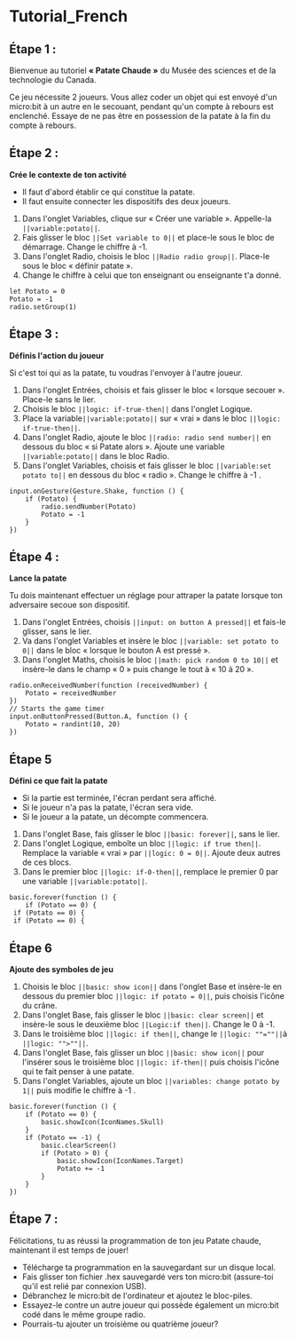 # Tutorial_French

## Étape 1 :
Bienvenue au tutoriel **« Patate Chaude »** du Musée des sciences et de la technologie du Canada.

Ce jeu nécessite 2 joueurs. Vous allez coder un objet qui est envoyé d'un micro:bit à un autre en le secouant, pendant qu'un compte à rebours est enclenché. 
Essaye de ne pas être en possession de la patate à la fin du compte à rebours. 



## Étape 2 :
**Crée le contexte de ton activité**

- Il faut d'abord établir ce qui constitue la patate.
- Il faut ensuite connecter les dispositifs des deux joueurs.


1.	Dans l'onglet Variables, clique sur « Créer une variable ». Appelle-la ``||variable:potato||``.
2.	Fais glisser le bloc ``||Set variable to 0||`` et place-le sous le bloc de démarrage. Change le chiffre à -1.
3.	Dans l'onglet Radio, choisis le bloc ``||Radio radio group||``. Place-le sous le bloc « définir patate ».
4.	Change le chiffre à celui que ton enseignant ou enseignante t'a donné.

```blocks
let Potato = 0
Potato = -1
radio.setGroup(1)
``` 


## Étape 3 :
**Définis l'action du joueur**

Si c'est toi qui as la patate, tu voudras l'envoyer à l'autre joueur. 
1.	Dans l'onglet Entrées, choisis et fais glisser le bloc « lorsque secouer ». Place-le sans le lier.
2.	Choisis le bloc ``||logic: if-true-then||`` dans l'onglet Logique.
3.	Place la variable``||variable:potato||``  sur « vrai » dans le bloc ``||logic: if-true-then||``.
4.	Dans l'onglet Radio, ajoute le bloc ``||radio: radio send number||`` en dessous du bloc « si Patate alors ». Ajoute une variable ``||variable:potato||`` dans le bloc Radio.
5.	Dans l'onglet Variables, choisis et fais glisser le bloc ``||variable:set potato to||`` en dessous du bloc « radio ». Change le chiffre à -1 .


```blocks 
input.onGesture(Gesture.Shake, function () {
    if (Potato) {
        radio.sendNumber(Potato)
        Potato = -1
    }
})
```

## Étape 4 :
**Lance la patate**

Tu dois maintenant effectuer un réglage pour attraper la patate lorsque ton adversaire secoue son dispositif.
1.	Dans l'onglet Entrées, choisis ``||input: on button A pressed||`` et fais-le glisser, sans le lier.
2.	Va dans l'onglet Variables et insère le bloc ``||variable: set potato to 0||`` dans le bloc « lorsque le bouton A est pressé ».
3.	Dans l'onglet Maths, choisis le bloc ``||math: pick random 0 to 10||`` et insère-le dans le champ « 0 » puis change le tout à « 10 à 20  ».

```blocks
radio.onReceivedNumber(function (receivedNumber) {
    Potato = receivedNumber
})
// Starts the game timer
input.onButtonPressed(Button.A, function () {
    Potato = randint(10, 20)
})
```


## Étape 5
**Défini ce que fait la patate** 

- 	Si la partie est terminée, l'écran perdant sera affiché. 
- 	Si le joueur n'a pas la patate, l'écran sera vide.
- 	Si le joueur a la patate, un décompte commencera.

1.	Dans l'onglet Base, fais glisser le bloc ``||basic: forever||``, sans le lier.
2.	Dans l'onglet Logique, emboîte un bloc ``||logic: if true then||``. Remplace la variable « vrai » par ``||logic: 0 = 0||``. Ajoute deux autres de ces blocs.
3.	Dans le premier bloc ``||logic: if-0-then||``, remplace le premier 0 par une variable ``||variable:potato||``.

```blocks
basic.forever(function () {
    if (Potato == 0) {
 if (Potato == 0) {
 if (Potato == 0) {
 ```


## Étape 6
**Ajoute des symboles de jeu**

1. Choisis le bloc ``||basic: show icon||``  dans l'onglet Base et insère-le en dessous du premier bloc ``||logic: if potato = 0||``, puis choisis l'icône du crâne.
2. Dans l'onglet Base, fais glisser le bloc ``||basic: clear screen||`` et insère-le sous le deuxième bloc ``||Logic:if then||``. Change le 0 à -1.
2. Dans le troisième bloc ``||logic: if then||``, change le ``||logic: ""=""||``à ``||logic: "">""||``.
3. Dans l'onglet Base, fais glisser un bloc ``||basic: show icon||`` pour l'insérer sous le troisième bloc ``||logic: if-then||`` puis choisis l'icône qui te fait penser à une patate.
4. Dans l'onglet Variables, ajoute un bloc ``||variables: change potato by 1||`` puis modifie le chiffre à -1 .


```blocks
basic.forever(function () {
    if (Potato == 0) {
        basic.showIcon(IconNames.Skull)
    }
    if (Potato == -1) {
        basic.clearScreen()
        if (Potato > 0) {
            basic.showIcon(IconNames.Target)
            Potato += -1
        }
    }
})
```

## Étape 7 :
Félicitations, tu as réussi la programmation de ton jeu Patate chaude, maintenant il est temps de jouer! 
- Télécharge ta programmation en la sauvegardant sur un disque local.
- Fais glisser ton fichier .hex sauvegardé vers ton micro:bit (assure-toi qu'il est relié par connexion USB).
- Débranchez le micro:bit de l'ordinateur et ajoutez le bloc-piles.
- Essayez-le contre un autre joueur qui possède également un micro:bit codé dans le même groupe radio.
- Pourrais-tu ajouter un troisième ou quatrième joueur?

